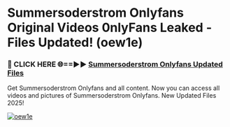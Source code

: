 # Summersoderstrom Onlyfans Original Videos 0nlyFans Leaked - Files Updated! (oew1e)

<h3>🔴 CLICK HERE 🌐==►► <a href="https://tinyurl.com/ehrbuxhb" rel="nofollow">Summersoderstrom Onlyfans Updated Files</a></h3>

Get Summersoderstrom Onlyfans and all content. Now you can access all videos and pictures of Summersoderstrom Onlyfans. New Updated Files 2025!

[![oew1e](https://i.imgur.com/lVYEuWS.gif)](https://tinyurl.com/ehrbuxhb)
